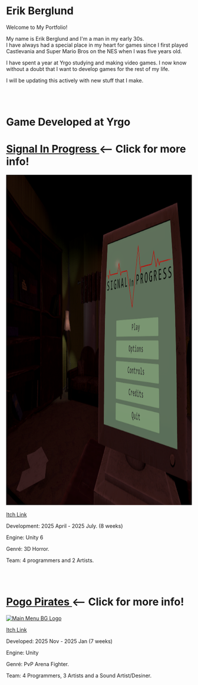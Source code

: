 <body>
  <h1 >Erik Berglund</h1>
    <p> Welcome to My Portfolio! </p>
    <p>
      My name is Erik Berglund and I'm a man in my early 30s.
  <br> I have always had a special place in my heart for games since I first played Castlevania and Super Mario Bros on the NES when I was five years old.
    </p>
    <p>
      I have spent a year at Yrgo studying and making video games. I now know without a doubt that I want to develop games for the rest of my life.
    </p>
    <p>
      I will be updating this actively with new stuff that I make.
    </p>
    <br>
    <br>

  <h1> Game Developed at Yrgo </h1>
  <!--
    <h2> VR project: ??? </h2>
    <a href="https://yrgo-game-creator.itch.io/signal-in-progress">
      <img width="1188" height="676" alt="Signal In Progress" src="https://github.com/user-attachments/assets/123d3460-c59c-4656-9810-f91403698d39" />
    </a>
    <a href=https://yrgo-game-creator.itch.io/signal-in-progress> <p> Itch Link </p> </a>
    <p> Development: 2026 Sep - 2026 Oct. (6 Weeks)</p> 
    <p> My Role: . </p>
    <p> Engine: Unity 6 </p>
    <p> Genré: ???. </p>
    <p> Team: 3 programmers. </em> </p>
    <br>
    <br>
  -->
  
  <h1> <a href=https://github.com/Erik2333/Resume_ErikBerglund/blob/main/Yrgo%20Projects/Signal%20In%20Progress.md> Signal In Progress </a> <-- Click for more info! </h1>
    <img width="1596" height="894" alt="Main Menu BG Logo" src="Yrgo Projects/Images/Signal In Progress Menu.png" />
    <a href=https://yrgo-game-creator.itch.io/signal-in-progress> <p> Itch Link </p> </a>
    <p> Development: 2025 April - 2025 July. (8 weeks) </p>
    <!-- <p> My Role: Programming Sound System, Main Menu UI and user Settings. </p> -->
    <p> Engine: Unity 6 </p>
    <p> Genré: 3D Horror. </p>
    <p> Team: 4 programmers and 2 Artists. </em> </p>
    
  <br>
  <br>
  
  <h1> <a href=https://github.com/Erik2333/Resume_ErikBerglund/blob/main/Yrgo%20Projects/Pogo%20Pirates.md> Pogo Pirates </a> <-- Click for more info! </h1>
    <a href="https://yrgo-game-creator.itch.io/pogopirates">
      <img width="1596" height="894" alt="Main Menu BG Logo" src="https://github.com/user-attachments/assets/fbfabe9b-5019-4837-a5b5-e438731db905" />
    </a>
    <a href="https://yrgo-game-creator.itch.io/pogopirates"> <p> Itch Link </p> </a>
    <p> Developed: 2025 Nov - 2025 Jan (7 weeks) </p>
    <!-- <p> My Role: Sound and Level design </p> -->
    <p> Engine: Unity </p>
    <p> Genré: PvP Arena Fighter. </p>
    <p> Team: 4 Programmers, 3 Artists and a Sound Artist/Desiner. </p>
    
  <br>
  <br>
</body>
